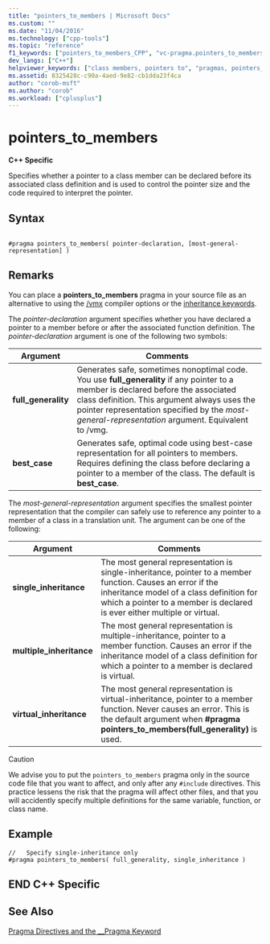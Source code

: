 ```yaml
---
title: "pointers_to_members | Microsoft Docs"
ms.custom: ""
ms.date: "11/04/2016"
ms.technology: ["cpp-tools"]
ms.topic: "reference"
f1_keywords: ["pointers_to_members_CPP", "vc-pragma.pointers_to_members"]
dev_langs: ["C++"]
helpviewer_keywords: ["class members, pointers to", "pragmas, pointers_to_members", "members, pointers to", "pointers_to_members pragma"]
ms.assetid: 8325428c-c90a-4aed-9e82-cb1dda23f4ca
author: "corob-msft"
ms.author: "corob"
ms.workload: ["cplusplus"]
---
```

# pointers_to_members
**C++ Specific**  
  
 Specifies whether a pointer to a class member can be declared before its associated class definition and is used to control the pointer size and the code required to interpret the pointer.  
  
## Syntax  
  
```  
  
#pragma pointers_to_members( pointer-declaration, [most-general-representation] )  
```  
  
## Remarks  
 You can place a **pointers_to_members** pragma in your source file as an alternative to using the [/vmx](../build/reference/vmb-vmg-representation-method.md) compiler options or the [inheritance keywords](../cpp/inheritance-keywords.md).  
  
 The *pointer-declaration* argument specifies whether you have declared a pointer to a member before or after the associated function definition. The *pointer-declaration* argument is one of the following two symbols:  
  
|Argument|Comments|  
|--------------|--------------|  
|**full_generality**|Generates safe, sometimes nonoptimal code. You use **full_generality** if any pointer to a member is declared before the associated class definition. This argument always uses the pointer representation specified by the *most-general-representation* argument. Equivalent to /vmg.|  
|**best_case**|Generates safe, optimal code using best-case representation for all pointers to members. Requires defining the class before declaring a pointer to a member of the class. The default is **best_case**.|  
  
 The *most-general-representation* argument specifies the smallest pointer representation that the compiler can safely use to reference any pointer to a member of a class in a translation unit. The argument can be one of the following:  
  
|Argument|Comments|  
|--------------|--------------|  
|**single_inheritance**|The most general representation is single-inheritance, pointer to a member function. Causes an error if the inheritance model of a class definition for which a pointer to a member is declared is ever either multiple or virtual.|  
|**multiple_inheritance**|The most general representation is multiple-inheritance, pointer to a member function. Causes an error if the inheritance model of a class definition for which a pointer to a member is declared is virtual.|  
|**virtual_inheritance**|The most general representation is virtual-inheritance, pointer to a member function. Never causes an error. This is the default argument when **#pragma pointers_to_members(full_generality)** is used.|  
  
> [!CAUTION]
>  We advise you to put the `pointers_to_members` pragma only in the source code file that you want to affect, and only after any `#include` directives. This practice lessens the risk that the pragma will affect other files, and that you will accidently specify multiple definitions for the same variable, function, or class name.  
  
## Example  
  
```  
//   Specify single-inheritance only  
#pragma pointers_to_members( full_generality, single_inheritance )  
```  
  
## END C++ Specific  
  
## See Also  
 [Pragma Directives and the __Pragma Keyword](../preprocessor/pragma-directives-and-the-pragma-keyword.md)